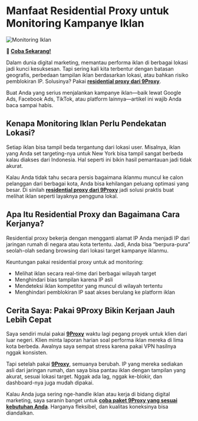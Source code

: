 # Manfaat Residential Proxy untuk Monitoring Kampanye Iklan  

![Monitoring Iklan](https://minara.vn/filemanager/userfiles/xay-dung-chien-dich-quang-cao-voi-4-buoc-don-gian.png)

**🌱 [Coba Sekarang!](https://9proxyofficial.short.gy/github-pricing-nathan275)**

Dalam dunia digital marketing, memantau performa iklan di berbagai lokasi jadi kunci kesuksesan. Tapi sering kali kita terbentur dengan batasan geografis, perbedaan tampilan iklan berdasarkan lokasi, atau bahkan risiko pemblokiran IP. Solusinya? Pakai **[residential proxy dari 9Proxy](https://9proxyofficial.short.gy/github-homepage-nathan275)**.

Buat Anda yang serius menjalankan kampanye iklan—baik lewat Google Ads, Facebook Ads, TikTok, atau platform lainnya—artikel ini wajib Anda baca sampai habis.

## Kenapa Monitoring Iklan Perlu Pendekatan Lokasi?

Setiap iklan bisa tampil beda tergantung dari lokasi user. Misalnya, iklan yang Anda set targeting-nya untuk New York bisa tampil sangat berbeda kalau diakses dari Indonesia. Hal seperti ini bikin hasil pemantauan jadi tidak akurat.

Kalau Anda tidak tahu secara persis bagaimana iklanmu muncul ke calon pelanggan dari berbagai kota, Anda bisa kehilangan peluang optimasi yang besar. Di sinilah **[residential proxy dari 9Proxy](https://9proxyofficial.short.gy/github-homepage-nathan275)** jadi solusi praktis buat melihat iklan seperti layaknya pengguna lokal.

## Apa Itu Residential Proxy dan Bagaimana Cara Kerjanya?

Residential proxy bekerja dengan mengganti alamat IP Anda menjadi IP dari jaringan rumah di negara atau kota tertentu. Jadi, Anda bisa “berpura-pura” seolah-olah sedang browsing dari lokasi target kampanye iklanmu.

Keuntungan pakai residential proxy untuk ad monitoring:

- Melihat iklan secara real-time dari berbagai wilayah target  
- Menghindari bias tampilan karena IP asli  
- Mendeteksi iklan kompetitor yang muncul di wilayah tertentu  
- Menghindari pemblokiran IP saat akses berulang ke platform iklan  

## Cerita Saya: Pakai 9Proxy Bikin Kerjaan Jauh Lebih Cepat

Saya sendiri mulai pakai **[9Proxy](https://9proxyofficial.short.gy/github-homepage-nathan275)** waktu lagi pegang proyek untuk klien dari luar negeri. Klien minta laporan harian soal performa iklan mereka di lima kota berbeda. Awalnya saya sempat stress karena pakai VPN hasilnya nggak konsisten.

Tapi setelah pakai **[9Proxy](https://9proxyofficial.short.gy/github-homepage-nathan275)**, semuanya berubah. IP yang mereka sediakan asli dari jaringan rumah, dan saya bisa pantau iklan dengan tampilan yang akurat, sesuai lokasi target. Nggak ada lag, nggak ke-blokir, dan dashboard-nya juga mudah dipakai.

Kalau Anda juga sering nge-handle iklan atau kerja di bidang digital marketing, saya saranin banget untuk **[coba paket 9Proxy yang sesuai kebutuhan Anda](https://9proxyofficial.short.gy/github-pricing-nathan275)**. Harganya fleksibel, dan kualitas koneksinya bisa diandalkan.
